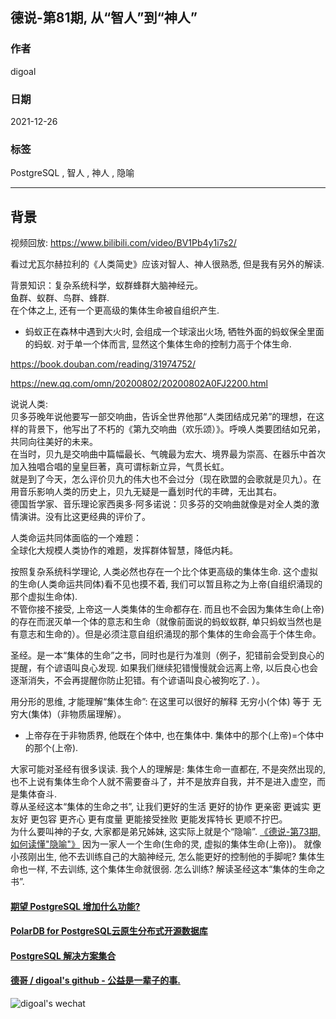 ## 德说-第81期, 从“智人”到“神人”  
                          
### 作者                          
digoal                          
                          
### 日期                          
2021-12-26                         
                          
### 标签                       
PostgreSQL , 智人 , 神人 , 隐喻     
                        
----                        
                        
## 背景                        
视频回放: https://www.bilibili.com/video/BV1Pb4y1i7s2/     
  
看过尤瓦尔赫拉利的《人类简史》应该对智人、神人很熟悉, 但是我有另外的解读.  
  
背景知识：复杂系统科学，蚁群蜂群大脑神经元。  
鱼群、蚁群、鸟群、蜂群.    
在个体之上, 还有一个更高级的集体生命被自组织产生.   
- 蚂蚁正在森林中遇到大火时, 会组成一个球滚出火场, 牺牲外面的蚂蚁保全里面的蚂蚁. 对于单一个体而言, 显然这个集体生命的控制力高于个体生命.   
  
https://book.douban.com/reading/31974752/  
  
https://new.qq.com/omn/20200802/20200802A0FJ2200.html  
  
说说人类:   
贝多芬晚年说他要写一部交响曲，告诉全世界他那“人类团结成兄弟”的理想，在这样的背景下，他写出了不朽的《第九交响曲（欢乐颂）》。呼唤人类要团结如兄弟，共同向往美好的未来。  
在当时，贝九是交响曲中篇幅最长、气魄最为宏大、境界最为崇高、在器乐中首次加入独唱合唱的皇皇巨著，真可谓标新立异，气贯长虹。  
就是到了今天，怎么评价贝九的伟大也不会过分（现在欧盟的会歌就是贝九）。在用音乐影响人类的历史上，贝九无疑是一矗划时代的丰碑，无出其右。  
德国哲学家、音乐理论家西奥多·阿多诺说：贝多芬的交响曲就像是对全人类的激情演讲。没有比这更经典的评价了。  
  
人类命运共同体面临的一个难题：  
全球化大规模人类协作的难题，发挥群体智慧，降低内耗。  
  
按照复杂系统科学理论, 人类必然也存在一个比个体更高级的集体生命. 这个虚拟的生命(人类命运共同体)看不见也摸不着, 我们可以暂且称之为上帝(自组织涌现的那个虚拟生命体).   
不管你接不接受, 上帝这一人类集体的生命都存在. 而且也不会因为集体生命(上帝)的存在而泯灭单一个体的意志和生命（就像前面说的蚂蚁蚁群, 单只蚂蚁当然也是有意志和生命的）。但是必须注意自组织涌现的那个集体的生命会高于个体生命。  
  
  
圣经。是一本“集体的生命”之书，同时也是行为准则（例子，犯错前会受到良心的提醒，有个谚语叫良心发现. 如果我们继续犯错慢慢就会远离上帝, 以后良心也会逐渐消失，不会再提醒你防止犯错。有个谚语叫良心被狗吃了. ）。   
  
用分形的思维, 才能理解“集体生命”: 在这里可以很好的解释 无穷小(个体) 等于 无穷大(集体)（非物质届理解）。   
- 上帝存在于非物质界, 他既在个体中, 也在集体中. 集体中的那个(上帝)=个体中的那个(上帝).    
  
大家可能对圣经有很多误读. 我个人的理解是: 集体生命一直都在, 不是突然出现的, 也不上说有集体生命个人就不需要奋斗了，并不是放弃自我，并不是进入虚空，而是集体奋斗.  
尊从圣经这本“集体的生命之书”, 让我们更好的生活 更好的协作 更亲密 更诚实 更友好 更包容 更齐心 更有度量 更能接受挫败 更能发挥特长 更顺不拧巴。   
为什么要叫神的子女, 大家都是弟兄姊妹, 这实际上就是个“隐喻”.  [《德说-第73期, 如何读懂"隐喻"》](../202112/20211207_02.md)  因为一家人一个生命(生命的灵, 虚拟的集体生命(上帝))。  就像小孩刚出生, 他不去训练自己的大脑神经元, 怎么能更好的控制他的手脚呢? 集体生命也一样, 不去训练, 这个集体生命就很弱. 怎么训练? 解读圣经这本“集体的生命之书”.     
  
  
  
    
  
  
#### [期望 PostgreSQL 增加什么功能?](https://github.com/digoal/blog/issues/76 "269ac3d1c492e938c0191101c7238216")
  
  
#### [PolarDB for PostgreSQL云原生分布式开源数据库](https://github.com/ApsaraDB/PolarDB-for-PostgreSQL "57258f76c37864c6e6d23383d05714ea")
  
  
#### [PostgreSQL 解决方案集合](https://yq.aliyun.com/topic/118 "40cff096e9ed7122c512b35d8561d9c8")
  
  
#### [德哥 / digoal's github - 公益是一辈子的事.](https://github.com/digoal/blog/blob/master/README.md "22709685feb7cab07d30f30387f0a9ae")
  
  
![digoal's wechat](../pic/digoal_weixin.jpg "f7ad92eeba24523fd47a6e1a0e691b59")
  
